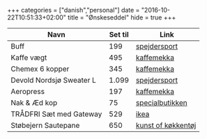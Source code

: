 +++
categories = ["danish","personal"]
date = "2016-10-22T10:51:33+02:00"
title = "Ønskeseddel"
hide = true
+++

Navn                      | Set til | Link
--------------------------|---------|---------------
Buff                      | 199     |  [spejdersport](https://www.spejdersport.dk/buff-merinould.aspx)
Kaffe vægt                | 495     |  [kaffemekka](http://www.kaffemekka.dk/shop/735-hario/1023-hario-v60-drip-scale-vst-2000/)
Chemex 6 kopper           | 345     |  [kaffemekka](https://www.kaffemekka.dk/shop/730-chemex/868-chemex-classic-kaffebrygger-6-kopper/)
Devold Nordsjø Sweater L  | 1.099   |  [spejdersport](https://www.spejdersport.dk/devold-nordsjoe-sweater-offwhite.aspx?options=8200&gclid=EAIaIQobChMI3rXQ6pre1gIV6L_tCh1aIg5pEAQYAyABEgJvifD_BwE)
Aeropress                 | 197     |  [kaffemekka](https://www.kaffemekka.dk/shop/715-aeropress/555-aeropress-kaffebrygger/?gclid=EAIaIQobChMIv7KA1KHe1gIVJbXtCh27qghnEAQYASABEgJyBvD_BwE)
Nak & Æd kop              | 75      |  [specialbutikken](https://www.specialbutikken.dk/stabilo-therm-traekop.aspx?gclid=EAIaIQobChMI25PM6qLe1gIVUouyCh1bvwZ8EAQYAyABEgK7tvD_BwE)
TRÅDFRI Sæt med Gateway   | 529     |  [ikea](http://www.ikea.com/dk/da/catalog/products/80338960/)
Støbejern Sautepane       | 650     |  [kunst of køkkentøj](http://www.kunstogkokkentoj.dk/da/product/gryder-og-pander/sauterpande-stoebejern-oe-20-cm)
